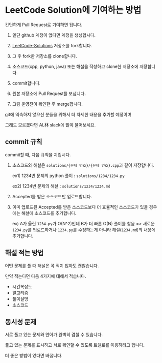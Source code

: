 # LeetCode Solution에 기여하는 방법

간단하게 Pull Request로 기여하면 됩니다.



1. 일단 github 계정이 없다면 계정을 생성합시다.

2. [LeetCode-Solutions](https://github.com/all1m-algorithm-study/LeetCode-Solutions) 저장소를 fork합니다.
3. 그 후 fork한 저장소를 clone합니다.
4. 소스코드(cpp, python, java) 또는 해설을 작성하고 clone한 저장소에 저장합니다.
5. commit합니다.
6. 원본 저장소에 Pull Request를 보냅니다.
7. 그럼 운영진이 확인한 후 merge합니다.



git에 익숙하지 않으신 분들을 위해서 더 자세한 내용을 추가할 예정이며

그래도 모르겠다면 AL林 slack에 많이 물어보세요.



## commit 규칙

commit할 때, 다음 규칙을 지킵시다.

1. 소스코드와 해설은 `solutions/{문제 번호}/{문제 번호}.cpp`과 같이 저장합니다.

   ex1) 1234번 문제의 python 풀이 : `solutions/1234/1234.py`

   ex2) 1234번 문제의 해설 : `solutions/1234/1234.md`

2. Accepted를 받은 소스코드만 업로드합니다.

3. 이미 업로드된 Accepted를 받은 소스코드보다 더 효율적인 소스코드가 있을 경우에는 해설에 소스코드를 추가합니다.

   ex) A가 올린 `1234.py`가 O(N^2)인데 B가 더 빠른 O(N) 풀이를 찾음 => 새로운 `1234.py`를 업로드하거나 `1234.py`를 수정하는게 아니라 해설(`1234.md`)의 내용에 추가합니다. 



## 해설 적는 방법

어떤 문제를 풀 때 해설은 꼭 적지 않아도 괜찮습니다.

만약 적는다면 다음 4가지에 대해서 적습니다.

- 시간복잡도
- 알고리즘
- 풀이설명
- 소스코드



## 동시성 문제

서로 풀고 있는 문제와 언어가 완벽히 겹칠 수 있습니다.

풀고 있는 문제를 표시하고 서로 확인할 수 있도록 트렐로를 이용하려고 합니다.

더 좋은 방법이 있다면 바꿉니다.










